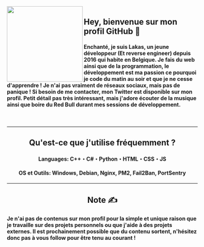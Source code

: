 <img align="left" width="200" src="https://avatars.githubusercontent.com/u/110571736?v=4">
<h2>Hey, bienvenue sur mon profil GitHub 👋</h2>

<h4>
    Enchanté, je suis Lakas, un jeune développeur (Et reverse engineer) depuis 2016 qui habite en Belgique.
    Je fais du web ainsi que de la programmation, le développement est ma passion ce pourquoi je code du matin au soir et que je ne cesse d'apprendre !
    Je n'ai pas vraiment de réseaux sociaux, mais pas de panique ! Si besoin de me contacter, mon Twitter est disponible sur mon profil.
    Petit détail pas très intéressant, mais j'adore écouter de la musique ainsi que boire du Red Bull durant mes sessions de développement.
</h4>

<br>
<hr>

<h2 align="center">Qu'est-ce que j'utilise fréquemment ?</h2>
<h4 align="center">Languages: C++・C#・Python・HTML・CSS・JS</h4>
<h4 align="center">OS et Outils: Windows, Debian, Nginx, PM2, Fail2Ban, PortSentry</h4>

<hr>

<h2 align="center">Note ✍️</h2>
<h4>
    Je n'ai pas de contenus sur mon profil pour la simple et unique raison que je travaille sur des projets personnels ou que j'aide à des projets externes.
    Il est prochainement possible que du contenu sortent, n'hésitez donc pas à vous follow pour être tenu au courant !
</h4>
